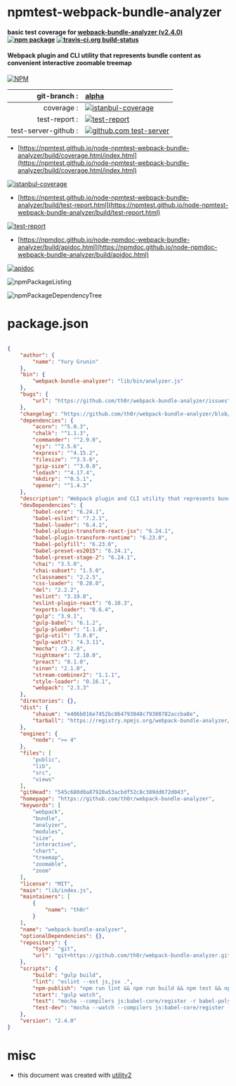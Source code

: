 # npmtest-webpack-bundle-analyzer

#### basic test coverage for  [webpack-bundle-analyzer (v2.4.0)](https://github.com/th0r/webpack-bundle-analyzer)  [![npm package](https://img.shields.io/npm/v/npmtest-webpack-bundle-analyzer.svg?style=flat-square)](https://www.npmjs.org/package/npmtest-webpack-bundle-analyzer) [![travis-ci.org build-status](https://api.travis-ci.org/npmtest/node-npmtest-webpack-bundle-analyzer.svg)](https://travis-ci.org/npmtest/node-npmtest-webpack-bundle-analyzer)

#### Webpack plugin and CLI utility that represents bundle content as convenient interactive zoomable treemap

[![NPM](https://nodei.co/npm/webpack-bundle-analyzer.png?downloads=true&downloadRank=true&stars=true)](https://www.npmjs.com/package/webpack-bundle-analyzer)

| git-branch : | [alpha](https://github.com/npmtest/node-npmtest-webpack-bundle-analyzer/tree/alpha)|
|--:|:--|
| coverage : | [![istanbul-coverage](https://npmtest.github.io/node-npmtest-webpack-bundle-analyzer/build/coverage.badge.svg)](https://npmtest.github.io/node-npmtest-webpack-bundle-analyzer/build/coverage.html/index.html)|
| test-report : | [![test-report](https://npmtest.github.io/node-npmtest-webpack-bundle-analyzer/build/test-report.badge.svg)](https://npmtest.github.io/node-npmtest-webpack-bundle-analyzer/build/test-report.html)|
| test-server-github : | [![github.com test-server](https://npmtest.github.io/node-npmtest-webpack-bundle-analyzer/GitHub-Mark-32px.png)](https://npmtest.github.io/node-npmtest-webpack-bundle-analyzer/build/app/index.html) | | build-artifacts : | [![build-artifacts](https://npmtest.github.io/node-npmtest-webpack-bundle-analyzer/glyphicons_144_folder_open.png)](https://github.com/npmtest/node-npmtest-webpack-bundle-analyzer/tree/gh-pages/build)|

- [https://npmtest.github.io/node-npmtest-webpack-bundle-analyzer/build/coverage.html/index.html](https://npmtest.github.io/node-npmtest-webpack-bundle-analyzer/build/coverage.html/index.html)

[![istanbul-coverage](https://npmtest.github.io/node-npmtest-webpack-bundle-analyzer/build/screenCapture.buildCi.browser.%252Ftmp%252Fbuild%252Fcoverage.lib.html.png)](https://npmtest.github.io/node-npmtest-webpack-bundle-analyzer/build/coverage.html/index.html)

- [https://npmtest.github.io/node-npmtest-webpack-bundle-analyzer/build/test-report.html](https://npmtest.github.io/node-npmtest-webpack-bundle-analyzer/build/test-report.html)

[![test-report](https://npmtest.github.io/node-npmtest-webpack-bundle-analyzer/build/screenCapture.buildCi.browser.%252Ftmp%252Fbuild%252Ftest-report.html.png)](https://npmtest.github.io/node-npmtest-webpack-bundle-analyzer/build/test-report.html)

- [https://npmdoc.github.io/node-npmdoc-webpack-bundle-analyzer/build/apidoc.html](https://npmdoc.github.io/node-npmdoc-webpack-bundle-analyzer/build/apidoc.html)

[![apidoc](https://npmdoc.github.io/node-npmdoc-webpack-bundle-analyzer/build/screenCapture.buildCi.browser.%252Ftmp%252Fbuild%252Fapidoc.html.png)](https://npmdoc.github.io/node-npmdoc-webpack-bundle-analyzer/build/apidoc.html)

![npmPackageListing](https://npmtest.github.io/node-npmtest-webpack-bundle-analyzer/build/screenCapture.npmPackageListing.svg)

![npmPackageDependencyTree](https://npmtest.github.io/node-npmtest-webpack-bundle-analyzer/build/screenCapture.npmPackageDependencyTree.svg)



# package.json

```json

{
    "author": {
        "name": "Yury Grunin"
    },
    "bin": {
        "webpack-bundle-analyzer": "lib/bin/analyzer.js"
    },
    "bugs": {
        "url": "https://github.com/th0r/webpack-bundle-analyzer/issues"
    },
    "changelog": "https://github.com/th0r/webpack-bundle-analyzer/blob/master/CHANGELOG.md",
    "dependencies": {
        "acorn": "^5.0.3",
        "chalk": "^1.1.3",
        "commander": "^2.9.0",
        "ejs": "^2.5.6",
        "express": "^4.15.2",
        "filesize": "^3.5.6",
        "gzip-size": "^3.0.0",
        "lodash": "^4.17.4",
        "mkdirp": "^0.5.1",
        "opener": "^1.4.3"
    },
    "description": "Webpack plugin and CLI utility that represents bundle content as convenient interactive zoomable treemap",
    "devDependencies": {
        "babel-core": "6.24.1",
        "babel-eslint": "7.2.1",
        "babel-loader": "6.4.1",
        "babel-plugin-transform-react-jsx": "6.24.1",
        "babel-plugin-transform-runtime": "6.23.0",
        "babel-polyfill": "6.23.0",
        "babel-preset-es2015": "6.24.1",
        "babel-preset-stage-2": "6.24.1",
        "chai": "3.5.0",
        "chai-subset": "1.5.0",
        "classnames": "2.2.5",
        "css-loader": "0.28.0",
        "del": "2.2.2",
        "eslint": "3.19.0",
        "eslint-plugin-react": "6.10.3",
        "exports-loader": "0.6.4",
        "gulp": "3.9.1",
        "gulp-babel": "6.1.2",
        "gulp-plumber": "1.1.0",
        "gulp-util": "3.0.8",
        "gulp-watch": "4.3.11",
        "mocha": "3.2.0",
        "nightmare": "2.10.0",
        "preact": "8.1.0",
        "sinon": "2.1.0",
        "stream-combiner2": "1.1.1",
        "style-loader": "0.16.1",
        "webpack": "2.3.3"
    },
    "directories": {},
    "dist": {
        "shasum": "e406b016e7452bc864793848c79308782accba8e",
        "tarball": "https://registry.npmjs.org/webpack-bundle-analyzer/-/webpack-bundle-analyzer-2.4.0.tgz"
    },
    "engines": {
        "node": ">= 4"
    },
    "files": [
        "public",
        "lib",
        "src",
        "views"
    ],
    "gitHead": "545c680d0a87920a53acbdf52c8c389dd672d043",
    "homepage": "https://github.com/th0r/webpack-bundle-analyzer",
    "keywords": [
        "webpack",
        "bundle",
        "analyzer",
        "modules",
        "size",
        "interactive",
        "chart",
        "treemap",
        "zoomable",
        "zoom"
    ],
    "license": "MIT",
    "main": "lib/index.js",
    "maintainers": [
        {
            "name": "th0r"
        }
    ],
    "name": "webpack-bundle-analyzer",
    "optionalDependencies": {},
    "repository": {
        "type": "git",
        "url": "git+https://github.com/th0r/webpack-bundle-analyzer.git"
    },
    "scripts": {
        "build": "gulp build",
        "lint": "eslint --ext js,jsx .",
        "npm-publish": "npm run lint && npm run build && npm test && npm publish",
        "start": "gulp watch",
        "test": "mocha --compilers js:babel-core/register -r babel-polyfill",
        "test-dev": "mocha --watch --compilers js:babel-core/register -r babel-polyfill"
    },
    "version": "2.4.0"
}
```



# misc
- this document was created with [utility2](https://github.com/kaizhu256/node-utility2)
